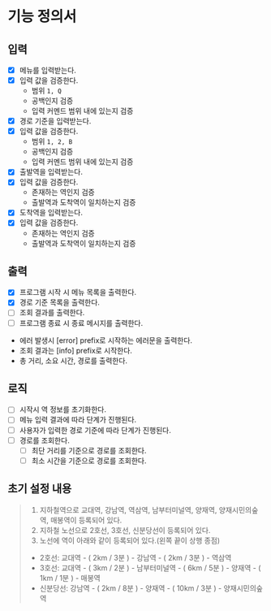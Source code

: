 # 기능 정의서


## 입력
- [x] 메뉴를 입력받는다.
- [x] 입력 값을 검증한다.
    - 범위 `1, Q`
    - 공백인지 검증
    - 입력 커멘드 범위 내에 있는지 검증
- [x] 경로 기준을 입력받는다.
- [x] 입력 값을 검증한다.
    - 범위 `1, 2, B`
    - 공백인지 검증
    - 입력 커멘드 범위 내에 있는지 검증
- [x] 출발역을 입력받는다.
- [x] 입력 값을 검증한다.
    - 존재하는 역인지 검증
    - 출발역과 도착역이 일치하는지 검증
- [x] 도착역을 입력받는다.
- [x] 입력 값을 검증한다.
    - 존재하는 역인지 검증
    - 출발역과 도착역이 일치하는지 검증

## 출력
- [x] 프로그램 시작 시 메뉴 목록을 출력한다.
- [x] 경로 기준 목록을 출력한다.
- [ ] 조회 결과를 출력한다.
- [ ] 프로그램 종료 시 종료 메시지를 출력한다.
- 에러 발생시 [error] prefix로 시작하는 에러문을 출력한다.
- 조회 결과는 [info] prefix로 시작한다.
- 총 거리, 소요 시간, 경로를 출력한다.

## 로직
- [ ] 시작시 역 정보를 초기화한다.
- [ ] 메뉴 입력 결과에 따라 단계가 진행된다.
- [ ] 사용자가 입력한 경로 기준에 따라 단계가 진행된다.
- [ ] 경로를 조회한다.
   - [ ] 최단 거리를 기준으로 경로를 조회한다.
   - [ ] 최소 시간을 기준으로 경로를 조회한다.

## 초기 설정 내용
 
>1. 지하철역으로 교대역, 강남역, 역삼역, 남부터미널역, 양재역, 양재시민의숲역, 매봉역이 등록되어 있다.
>2. 지하철 노선으로 2호선, 3호선, 신분당선이 등록되어 있다.
>3. 노선에 역이 아래와 같이 등록되어 있다.(왼쪽 끝이 상행 종점)
> - 2호선: 교대역 - ( 2km / 3분 ) - 강남역 - ( 2km / 3분 ) - 역삼역
> - 3호선: 교대역 - ( 3km / 2분 ) - 남부터미널역 - ( 6km / 5분 ) - 양재역 - ( 1km / 1분 ) - 매봉역
> - 신분당선: 강남역 - ( 2km / 8분 ) - 양재역 - ( 10km / 3분 ) - 양재시민의숲역

